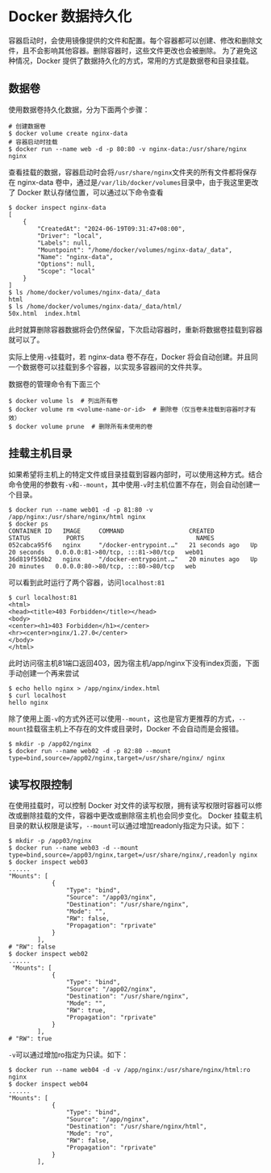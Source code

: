 # Docker 数据持久化
容器启动时，会使用镜像提供的文件和配置。每个容器都可以创建、修改和删除文件，且不会影响其他容器。删除容器时，这些文件更改也会被删除。
为了避免这种情况，Docker 提供了数据持久化的方式，常用的方式是数据卷和目录挂载。

## 数据卷
使用数据卷持久化数据，分为下面两个步骤：
```shell
# 创建数据卷
$ docker volume create nginx-data
# 容器启动时挂载
$ docker run --name web -d -p 80:80 -v nginx-data:/usr/share/nginx nginx
```
查看挂载的数据，容器启动时会将`/usr/share/nginx`文件夹的所有文件都将保存在 nginx-data 卷中，通过是`/var/lib/docker/volumes`目录中，由于我这里更改了 Docker 默认存储位置，可以通过以下命令查看
```shell
$ docker inspect nginx-data
[
    {
        "CreatedAt": "2024-06-19T09:31:47+08:00",
        "Driver": "local",
        "Labels": null,
        "Mountpoint": "/home/docker/volumes/nginx-data/_data",
        "Name": "nginx-data",
        "Options": null,
        "Scope": "local"
    }
]
$ ls /home/docker/volumes/nginx-data/_data
html
$ ls /home/docker/volumes/nginx-data/_data/html/
50x.html  index.html
```
此时就算删除容器数据将会仍然保留，下次启动容器时，重新将数据卷挂载到容器就可以了。

实际上使用`-v`挂载时，若 nginx-data 卷不存在，Docker 将会自动创建。并且同一个数据卷可以挂载到多个容器，以实现多容器间的文件共享。

数据卷的管理命令有下面三个
```shell
$ docker volume ls  # 列出所有卷
$ docker volume rm <volume-name-or-id>  # 删除卷（仅当卷未挂载到容器时才有效）
$ docker volume prune  # 删除所有未使用的卷
```

## 挂载主机目录
如果希望将主机上的特定文件或目录挂载到容器内部时，可以使用这种方式。结合命令使用的参数有`-v`和`--mount`，其中使用`-v`时主机位置不存在，则会自动创建一个目录。
```shell
$ docker run --name web01 -d -p 81:80 -v /app/nginx:/usr/share/nginx/html nginx
$ docker ps
CONTAINER ID   IMAGE     COMMAND                  CREATED          STATUS          PORTS                               NAMES
052cabca95f6   nginx     "/docker-entrypoint.…"   21 seconds ago   Up 20 seconds   0.0.0.0:81->80/tcp, :::81->80/tcp   web01
36d819f550b2   nginx     "/docker-entrypoint.…"   20 minutes ago   Up 20 minutes   0.0.0.0:80->80/tcp, :::80->80/tcp   web
```
可以看到此时运行了两个容器，访问`localhost:81`
```shell
$ curl localhost:81
<html>
<head><title>403 Forbidden</title></head>
<body>
<center><h1>403 Forbidden</h1></center>
<hr><center>nginx/1.27.0</center>
</body>
</html>
```
此时访问宿主机81端口返回403，因为宿主机/app/nginx下没有index页面，下面手动创建一个再来尝试
```shell
$ echo hello nginx > /app/nginx/index.html
$ curl localhost
hello nginx
```

除了使用上面`-v`的方式外还可以使用`--mount`，这也是官方更推荐的方式，`--mount`挂载宿主机上不存在的文件或目录时，Docker 不会自动而是会报错。
```shell
$ mkdir -p /app02/nginx
$ docker run --name web02 -d -p 82:80 --mount type=bind,source=/app02/nginx,target=/usr/share/nginx/ nginx
```

## 读写权限控制
在使用挂载时，可以控制 Docker 对文件的读写权限，拥有读写权限时容器可以修改或删除挂载的文件，容器中更改或删除宿主机也会同步变化。
Docker 挂载主机目录的默认权限是读写，`--mount`可以通过增加readonly指定为只读。如下：
```shell
$ mkdir -p /app03/nginx
$ docker run --name web03 -d --mount type=bind,source=/app03/nginx,target=/usr/share/nginx/,readonly nginx
$ docker inspect web03
......
"Mounts": [
            {
                "Type": "bind",
                "Source": "/app03/nginx",
                "Destination": "/usr/share/nginx",
                "Mode": "",
                "RW": false,
                "Propagation": "rprivate"
            }
        ],
# "RW": false
$ docker inspect web02
......
 "Mounts": [
            {
                "Type": "bind",
                "Source": "/app02/nginx",
                "Destination": "/usr/share/nginx",
                "Mode": "",
                "RW": true,
                "Propagation": "rprivate"
            }
        ],
# "RW": true
```

`-v`可以通过增加ro指定为只读。如下：
```shell
$ docker run --name web04 -d -v /app/nginx:/usr/share/nginx/html:ro nginx
$ docker inspect web04
......
"Mounts": [
            {
                "Type": "bind",
                "Source": "/app/nginx",
                "Destination": "/usr/share/nginx/html",
                "Mode": "ro",
                "RW": false,
                "Propagation": "rprivate"
            }
        ],
```